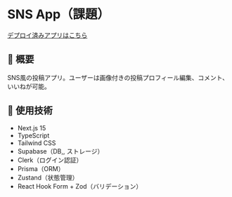 # SNS App（課題）
[デプロイ済みアプリはこちら](https://new-sns-app-2.vercel.app/)

## 📄 概要
SNS風の投稿アプリ。ユーザーは画像付きの投稿プロフィール編集、コメント、いいねが可能。

## 🔧 使用技術
- Next.js 15
- TypeScript
- Tailwind CSS
- Supabase（DB,, ストレージ）
- Clerk（ログイン認証）
- Prisma（ORM）
- Zustand（状態管理）
- React Hook Form + Zod（バリデーション）
